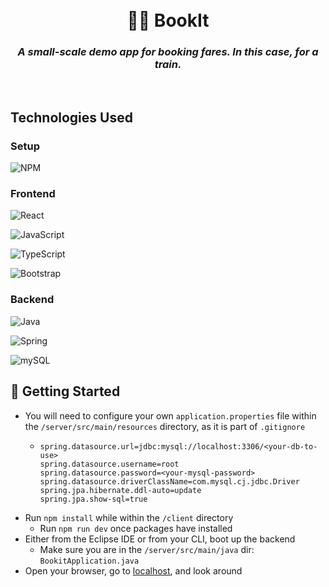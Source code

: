 <h1 align="center">
  <br>
    🚅💨 BookIt
    <h3 align="center">
        <i>A small-scale demo app for booking fares. In this case, for a train.</i>
      <br>
    </h3>
    <br>
</h1>

## Technologies Used

### Setup
<!-- NPM -->
![NPM](https://img.shields.io/badge/NPM-%23CB3837.svg?style=for-the-badge&logo=npm&logoColor=white)


### Frontend
<!-- React -->
![React](https://img.shields.io/badge/react-%2320232a.svg?style=for-the-badge&logo=react&logoColor=%2361DAFB)
<!-- JavaScript -->
![JavaScript](https://img.shields.io/badge/javascript-%23323330.svg?style=for-the-badge&logo=javascript&logoColor=%23F7DF1E)
<!-- TypeScript -->
![TypeScript](https://img.shields.io/badge/typescript-27609E?style=for-the-badge&logo=typescript&logoColor=white)
<!-- Bootstrap -->
![Bootstrap](https://img.shields.io/badge/bootstrap-%238511FA.svg?style=for-the-badge&logo=bootstrap&logoColor=white)


### Backend
<!-- Java -->
![Java](https://img.shields.io/badge/java-%23ED8B00.svg?style=for-the-badge&logo=openjdk&logoColor=white)
<!-- Spring -->
![Spring](https://img.shields.io/badge/spring-6db33f?style=for-the-badge&logo=spring&logoColor=white)
<!-- mySQL -->
![mySQL](https://img.shields.io/badge/mysql-00758F?style=for-the-badge&logo=mysql&logoColor=white)


## 🚀 Getting Started

- You will need to configure your own `application.properties` file within the `/server/src/main/resources` directory, as it is part of `.gitignore`
  - ```
    spring.datasource.url=jdbc:mysql://localhost:3306/<your-db-to-use>
    spring.datasource.username=root
    spring.datasource.password=<your-mysql-password>
    spring.datasource.driverClassName=com.mysql.cj.jdbc.Driver
    spring.jpa.hibernate.ddl-auto=update
    spring.jpa.show-sql=true
    ```
- Run `npm install` while within the `/client` directory
  - Run `npm run dev` once packages have installed
- Either from the Eclipse IDE or from your CLI, boot up the backend
  - Make sure you are in the `/server/src/main/java` dir: `BookitApplication.java`
- Open your browser, go to [localhost](http:localhost:5173), and look around


